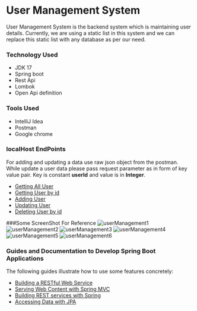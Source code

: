 # User Management System
User Management System is the backend system which is maintaining user details.
Currently, we are using a static list in this system and we can replace this static list
with any database as per our need.

### Technology Used
* JDK 17
* Spring boot
* Rest Api
* Lombok
* Open Api definition

### Tools Used
* IntelliJ Idea
* Postman
* Google chrome

### localHost EndPoints
For adding and updating a data use raw json object from the postman.
While update a user data please pass request parameter as in form of key value pair.
Key is constant **userId** and value is in **Integer**.

* [Getting All User](http://localhost:8080/api/v1/user/getUsers)
* [Getting User by id](http://localhost:8080/api/v1/user/getUser/1)
* [Adding User](http://localhost:8080/api/v1/user/addUser)
* [Updating User](http://localhost:8080/api/v1/user/updateUser)
* [Deleting User by id](http://localhost:8080/api/v1/user/deleteUser)

###Some ScreenShot For Reference
![userManagement1](https://user-images.githubusercontent.com/53900505/218702269-2299831c-5cac-4b5d-8374-2a19850de228.png)
![userManagement2](https://user-images.githubusercontent.com/53900505/218703338-cc9630b2-b53b-49a7-9df7-49723ce4a4b8.png)
![userManagement3](https://user-images.githubusercontent.com/53900505/218703346-fae3bd6d-5fb4-4fde-9e69-4c51dd03e275.png)
![userManagement4](https://user-images.githubusercontent.com/53900505/218703350-0fabf20a-db08-40ae-b648-dcb91b398bdf.png)
![userManagement5](https://user-images.githubusercontent.com/53900505/218703359-55d02abe-43f0-4788-a47e-8a48cca4f27c.png)
![userManagement6](https://user-images.githubusercontent.com/53900505/218703367-77556054-970a-4065-a838-d649473ffe8f.png)


### Guides and Documentation to Develop Spring Boot Applications
The following guides illustrate how to use some features concretely:

* [Building a RESTful Web Service](https://spring.io/guides/gs/rest-service/)
* [Serving Web Content with Spring MVC](https://spring.io/guides/gs/serving-web-content/)
* [Building REST services with Spring](https://spring.io/guides/tutorials/rest/)
* [Accessing Data with JPA](https://spring.io/guides/gs/accessing-data-jpa/)

